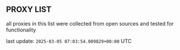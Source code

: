 ## PROXY LIST

all proxies in this list were collected from open sources and tested for functionality

last update: `2025-03-05 07:03:54.009829+00:00` UTC